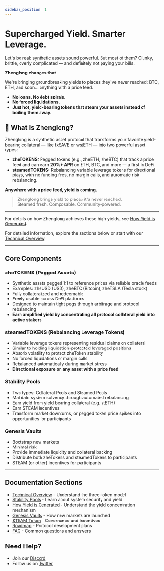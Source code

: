 ```yaml
---
sidebar_position: 1
---
```


# Supercharged Yield. Smarter Leverage.

Let's be real: synthetic assets sound powerful. But most of them? Clunky, brittle, overly complicated — and definitely not paying your bills.

**Zhenglong changes that.**

We're bringing groundbreaking yields to places they've never reached: BTC, ETH, and soon... anything with a price feed.

- **No loans. No debt spirals.**
- **No forced liquidations.**
- **Just hot, yield-bearing tokens that steam your assets instead of boiling them away.**

## 🍱 What Is Zhenglong?

Zhenglong is a synthetic asset protocol that transforms your favorite yield-bearing collateral — like fxSAVE or wstETH — into two powerful asset types:

- **zheTOKENS:** Pegged tokens (e.g., zheETH, zheBTC) that track a price feed and can earn **20%+ APR** on ETH, BTC, and more — a first in DeFi.
- **steamedTOKENS:** Rebalancing variable leverage tokens for directional plays, with no funding fees, no margin calls, and automatic risk rebalancing.

**Anywhere with a price feed, yield is coming.**

> Zhenglong brings yield to places it's never reached.  
> Steamed fresh. Composable. Community-powered.

---

For details on how Zhenglong achieves these high yields, see [How Yield is Generated](yield.md).

For detailed information, explore the sections below or start with our [Technical Overview](/technical-overview).

---

## Core Components

### zheTOKENS (Pegged Assets)

- Synthetic assets pegged 1:1 to reference prices via reliable oracle feeds
- Examples: zheUSD (USD), zheBTC (Bitcoin), zheTSLA (Tesla stock)
- Fully collateralized and redeemable
- Freely usable across DeFi platforms
- Designed to maintain tight pegs through arbitrage and protocol rebalancing
- **Earn amplified yield by concentrating all protocol collateral yield into active stakers**

### steamedTOKENS (Rebalancing Leverage Tokens)

- Variable leverage tokens representing residual claims on collateral
- Similar to holding liquidation-protected leveraged positions
- Absorb volatility to protect zheToken stability
- No forced liquidations or margin calls
- Rebalanced automatically during market stress
- **Directional exposure on any asset with a price feed**

### Stability Pools

- Two types: Collateral Pools and Steamed Pools
- Maintain system solvency through automated rebalancing
- Earn yield from yield bearing collateral (e.g. stETH)
- Earn STEAM incentives
- Transform market downturns, or pegged token price spikes into opportunities for participants

### Genesis Vaults

- Bootstrap new markets
- Minimal risk
- Provide immediate liquidity and collateral backing
- Distribute both zheTokens and steamedTokens to participants
- STEAM (or other) incentives for participants

---

## Documentation Sections

- [Technical Overview](/technical-overview) - Understand the three-token model
- [Stability Pools](/stability-pools) - Learn about system security and yield
- [How Yield is Generated](/yield) - Understand the yield concentration mechanism
- [Genesis Vaults](/genesis-vaults) - How new markets are launched
- [STEAM Token](/steam-token/overview) - Governance and incentives
- [Roadmap](/roadmap) - Protocol development plans
- [FAQ](/faq) - Common questions and answers

## Need Help?

- Join our [Discord](https://discord.com/invite/BW3P62vJXT)
- Follow us on [Twitter](https://twitter.com/zhenglong)
